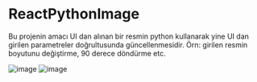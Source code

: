 # ReactPythonImage

Bu projenin amacı UI dan alınan bir resmin python kullanarak yine UI dan girilen parametreler doğrultusunda güncellenmesidir. Örn: girilen resmin boyutunu değiştirme, 90 derece döndürme etc.

![image](https://user-images.githubusercontent.com/77547038/234823179-fde2b6f7-c596-4800-9c22-c73ba7634aa6.png)
![image](https://user-images.githubusercontent.com/77547038/234823559-75422274-da37-4764-93da-7d2a4e8de73f.png)
